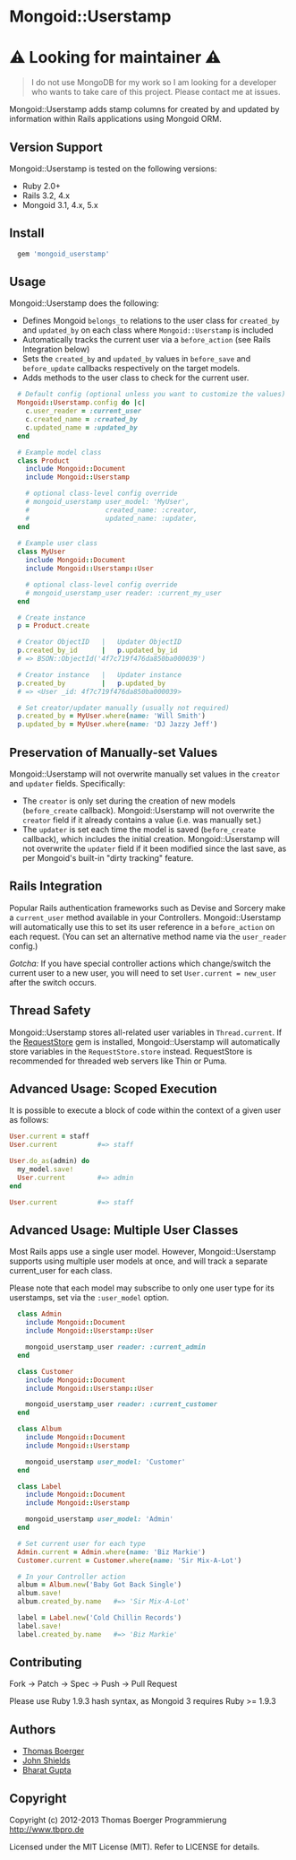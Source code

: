 # Mongoid::Userstamp

# :warning: Looking for maintainer :warning:

> I do not use MongoDB for my work so I am looking for a developer who wants to take care of this
> project. Please contact me at issues.


Mongoid::Userstamp adds stamp columns for created by and updated by
information within Rails applications using Mongoid ORM.

## Version Support

Mongoid::Userstamp is tested on the following versions:

* Ruby 2.0+
* Rails 3.2, 4.x
* Mongoid 3.1, 4.x, 5.x

## Install

```ruby
  gem 'mongoid_userstamp'
```

## Usage

Mongoid::Userstamp does the following:
* Defines Mongoid `belongs_to` relations to the user class for `created_by` and `updated_by` on each class where `Mongoid::Userstamp` is included
* Automatically tracks the current user via a `before_action` (see Rails Integration below)
* Sets the `created_by` and `updated_by` values in `before_save` and `before_update` callbacks respectively on the target models.
* Adds methods to the user class to check for the current user.

```ruby
  # Default config (optional unless you want to customize the values)
  Mongoid::Userstamp.config do |c|
    c.user_reader = :current_user
    c.created_name = :created_by
    c.updated_name = :updated_by
  end

  # Example model class
  class Product
    include Mongoid::Document
    include Mongoid::Userstamp

    # optional class-level config override
    # mongoid_userstamp user_model: 'MyUser',
    #                   created_name: :creator,
    #                   updated_name: :updater,
  end
 
  # Example user class
  class MyUser
    include Mongoid::Document
    include Mongoid::Userstamp::User

    # optional class-level config override
    # mongoid_userstamp_user reader: :current_my_user
  end

  # Create instance
  p = Product.create

  # Creator ObjectID   |   Updater ObjectID
  p.created_by_id      |   p.updated_by_id
  # => BSON::ObjectId('4f7c719f476da850ba000039')

  # Creator instance   |   Updater instance
  p.created_by         |   p.updated_by
  # => <User _id: 4f7c719f476da850ba000039>

  # Set creator/updater manually (usually not required)
  p.created_by = MyUser.where(name: 'Will Smith')
  p.updated_by = MyUser.where(name: 'DJ Jazzy Jeff')
```


## Preservation of Manually-set Values

Mongoid::Userstamp will not overwrite manually set values in the `creator` and `updater` fields. Specifically:

* The `creator` is only set during the creation of new models (`before_create` callback). Mongoid::Userstamp will not
overwrite the `creator` field if it already contains a value (i.e. was manually set.)
* The `updater` is set each time the model is saved (`before_create` callback), which includes the initial
creation. Mongoid::Userstamp will not overwrite the `updater` field if it been modified since the last save, as
per Mongoid's built-in "dirty tracking" feature.


## Rails Integration

Popular Rails authentication frameworks such as Devise and Sorcery make a `current_user` method available in
your Controllers. Mongoid::Userstamp will automatically use this to set its user reference in a `before_action`
on each request. (You can set an alternative method name via the `user_reader` config.)

*Gotcha:* If you have special controller actions which change/switch the current user to a new user, you will
need to set `User.current = new_user` after the switch occurs.


## Thread Safety

Mongoid::Userstamp stores all-related user variables in `Thread.current`. If the
[RequestStore](https://github.com/steveklabnik/request_store) gem is installed, Mongoid::Userstamp
will automatically store variables in the `RequestStore.store` instead. RequestStore is recommended
for threaded web servers like Thin or Puma.


## Advanced Usage: Scoped Execution

It is possible to execute a block of code within the context of a given user as follows:

```ruby
User.current = staff
User.current          #=> staff

User.do_as(admin) do
  my_model.save!
  User.current        #=> admin
end

User.current          #=> staff
```


## Advanced Usage: Multiple User Classes

Most Rails apps use a single user model. However, Mongoid::Userstamp supports using multiple user models
at once, and will track a separate current_user for each class.

Please note that each model may subscribe to only one user type for its userstamps, set via the
`:user_model` option.

```ruby
  class Admin
    include Mongoid::Document
    include Mongoid::Userstamp::User

    mongoid_userstamp_user reader: :current_admin
  end

  class Customer
    include Mongoid::Document
    include Mongoid::Userstamp::User

    mongoid_userstamp_user reader: :current_customer
  end

  class Album
    include Mongoid::Document
    include Mongoid::Userstamp

    mongoid_userstamp user_model: 'Customer'
  end

  class Label
    include Mongoid::Document
    include Mongoid::Userstamp

    mongoid_userstamp user_model: 'Admin'
  end

  # Set current user for each type
  Admin.current = Admin.where(name: 'Biz Markie')
  Customer.current = Customer.where(name: 'Sir Mix-A-Lot')

  # In your Controller action
  album = Album.new('Baby Got Back Single')
  album.save!
  album.created_by.name   #=> 'Sir Mix-A-Lot'

  label = Label.new('Cold Chillin Records')
  label.save!
  label.created_by.name   #=> 'Biz Markie'
```

## Contributing

Fork -> Patch -> Spec -> Push -> Pull Request

Please use Ruby 1.9.3 hash syntax, as Mongoid 3 requires Ruby >= 1.9.3

## Authors

* [Thomas Boerger](http://www.tbpro.de)
* [John Shields](https://github.com/johnnyshields)
* [Bharat Gupta](https://github.com/Bharat311)

## Copyright

Copyright (c) 2012-2013 Thomas Boerger Programmierung <http://www.tbpro.de>

Licensed under the MIT License (MIT). Refer to LICENSE for details.
